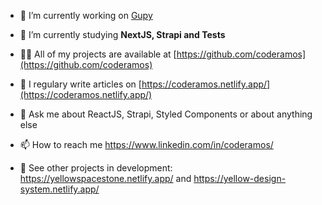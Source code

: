 - 🔭 I’m currently working on [Gupy](https://www.gupy.io/)
- 🌱 I’m currently studying **NextJS, Strapi and Tests**
- 👨‍💻 All of my projects are available at [https://github.com/coderamos](https://github.com/coderamos)
- 📝 I regulary write articles on [https://coderamos.netlify.app/](https://coderamos.netlify.app/)
- 💬 Ask me about ReactJS, Strapi, Styled Components or about anything else
- 📫 How to reach me https://www.linkedin.com/in/coderamos/

- 👀 See other projects in development: https://yellowspacestone.netlify.app/ and https://yellow-design-system.netlify.app/
 

